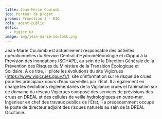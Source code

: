 ```yaml
---
title: Jean-Marie Coulomb
job: Porteur de projet
promos: Promotion 3 - DIG
role: agent-public
defis:
  - Vigicr’UX
image: img/jean-marie-coulomb.png
---
```

Jean-Marie Coulomb est actuellement responsable des activités opérationnelles du Service Central d’Hydrométéorologie et d’Appui à la Prévision des Inondations (SCHAPI), au sein de la Direction Générale de la Prévention des Risques du Ministère de la Transition Écologique et Solidaire. A ce titre, il pilote les évolutions du site Vigicrues (https://www.vigicrues.gouv.fr/), site d’information sur le risque de crues pour les principaux cours d’eau surveillés par l’État. Il a également en charge les évolutions réglementaires de la Vigilance crues et l’animation sur ce domaine du réseau Vigicrues composé des services de prévisions des crues en DREAL et des cellules de veille hydrologiques en outre-mer. Ingénieur en chef des travaux publics de l’État, il a précédemment occupé le poste de directeur adjoint des risques naturels au sein de la DREAL Occitanie.